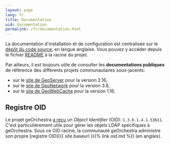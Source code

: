 ```yaml
---
layout: page
lang: fr
title: Documentation
uid: documentation
permalink: /fr/documentation.html
---
```


La documentation d'installation et de configuration est centralisée sur le [dépôt du code source](https://github.com/georchestra/georchestra/), en langue anglaise.
Vous pouvez y accéder depuis le fichier [README](https://github.com/georchestra/georchestra/blob/master/README.md) à la racine du projet.

Par ailleurs, il est toujours utile de consulter les **documentations publiques** de référence des différents projets communautaires sous-jacents:

 * sur le [site de GeoServer](http://docs.geoserver.org/2.16.x/en/user/) pour la version 2.16,
 * sur le [site de GeoNetwork](https://www.geonetwork-opensource.org/manuals/3.8.x/fr/) pour la version 3.8,
 * sur le [site de GeoWebCache](https://www.geowebcache.org/docs/current/index.html) pour la version 1.16.

## Registre OID

Le projet geOrchestra [a reçu](https://www.iana.org/assignments/enterprise-numbers/enterprise-numbers)
un *Object Identifier* (OID): `1.3.6.1.4.1.53611`. C'est particulièrement utile
pour gérer les objets LDAP spécifiques à geOrchestra. Sous ce OID racine, la
communauté geOrchestra administre son propre
[registre OID]({{ site.baseurl }}{% link oid.md %}) (en anglais).
